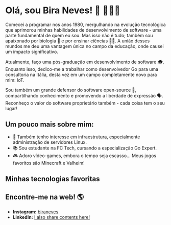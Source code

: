 # Olá, sou Bira Neves! 🖖 👨🏻‍💻

Comecei a programar nos anos 1980, mergulhando na evolução tecnológica que aprimorou minhas habilidades de desenvolvimento de software - uma parte fundamental de quem eu sou. Mas isso não é tudo; também sou apaixonado por biologia 🧬 e por ensinar ciências 👨‍🔬. A união desses mundos me deu uma vantagem única no campo da educação, onde causei um impacto significativo.

Atualmente, faço uma pós-graduação em desenvolvimento de software 🎓. Enquanto isso, dedico-me a trabalhar como desenvolvedor Go para uma consultoria na Itália, desta vez em um campo completamente novo para mim: IoT.

Sou também um grande defensor do software open-source 💾, compartilhando conhecimento e promovendo a liberdade de expressão 🗣️. Reconheço o valor do software proprietário também - cada coisa tem o seu lugar!

## Um pouco mais sobre mim:

- 👀 Também tenho interesse em infraestrutura, especialmente administração de servidores Linux.
- 📚 Sou estudante na FC Tech, cursando a especialização Go Expert.
- 🎮 Adoro vídeo-games, embora o tempo seja escasso... Meus jogos favoritos são Minecraft e Valheim!

## Minhas tecnologias favoritas



## Encontre-me na web! 🌎

-   **Instagram:** [biraneves](https://instagram.com/biraneves)
-   **LinkedIn:** [I also share contents here!](https://www.linkedin.com/in/ubirajara-neves/)

